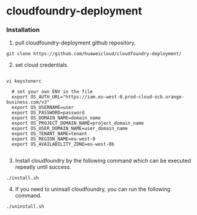 # cloudfoundry-deployment

### Installation

1. pull cloudfoundry-deployment github repository.

```
git clone https://github.com/huaweicloud/cloudfoundry-deployment/
```

2. set cloud credentials.
```

vi keystonerc

  # set your own ENV in the file
  export OS_AUTH_URL="https://iam.eu-west-0.prod-cloud-ocb.orange-business.com/v3"
  export OS_USERNAME=user
  export OS_PASSWORD=password
  export OS_DOMAIN_NAME=domain_name
  export OS_PROJECT_DOMAIN_NAME=project_domain_name
  export OS_USER_DOMAIN_NAME=user_domain_name
  export OS_TENANT_NAME=tenant
  export OS_REGION_NAME=eu-west-0
  export OS_AVAILABILITY_ZONE=eu-west-0b
  
```

3. Install cloudfoundry by the following command which can be executed repeatly until success.
```
./install.sh
```

4. If you need to uninsall cloudfoundry, you can run the following command.
```
./uninstall.sh
```
